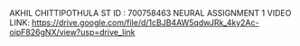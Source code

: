 AKHIL CHITTIPOTHULA
ST ID : 700758463
NEURAL ASSIGNMENT 1
VIDEO LINK: https://drive.google.com/file/d/1cBJB4AW5qdwJRk_4ky2Ac-oipF826gNX/view?usp=drive_link
